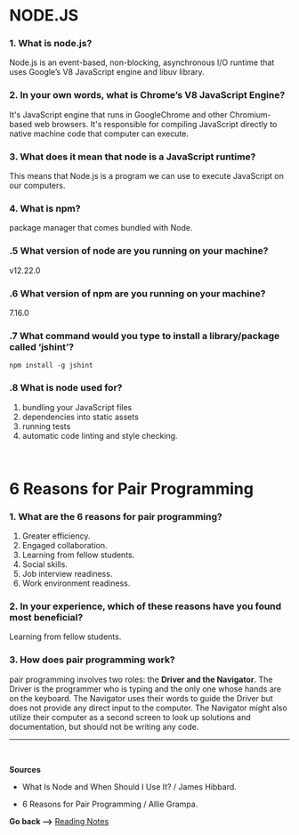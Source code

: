 # NODE.JS

### **1. What is node.js?**

Node.js is an event-based, non-blocking, asynchronous I/O runtime that uses Google’s V8 JavaScript engine and libuv library.


### **2. In your own words, what is Chrome’s V8 JavaScript Engine?**

It's JavaScript engine that runs in GoogleChrome and other Chromium-based web browsers. It's responsible for compiling JavaScript directly to native machine code that computer can execute.

### **3. What does it mean that node is a JavaScript runtime?**

This means that Node.js is a program we can use to execute JavaScript on our computers.

### **4. What is npm?**

package manager that comes bundled with Node.

### **.5 What version of node are you running on your machine?**

v12.22.0

### **.6 What version of npm are you running on your machine?**

7.16.0

### **.7 What command would you type to install a library/package called ‘jshint’?**

`npm install -g jshint`

### **.8 What is node used for?**

1. bundling your JavaScript files 
2. dependencies into static assets
3. running tests
4. automatic code linting and style checking.


<br>


# 6 Reasons for Pair Programming

### **1. What are the 6 reasons for pair programming?**

1. Greater efficiency.
2. Engaged collaboration.
3. Learning from fellow students.
4. Social skills.
5. Job interview readiness.
6. Work environment readiness.

### **2. In your experience, which of these reasons have you found most beneficial?**

Learning from fellow students.

### **3. How does pair programming work?**

 pair programming involves two roles: the **Driver and the Navigator**. The Driver is the programmer who is typing and the only one whose hands are on the keyboard. The Navigator uses their words to guide the Driver but does not provide any direct input to the computer. The Navigator might also utilize their computer as a second screen to look up solutions and documentation, but should not be writing any code.


<hr>
<br>

**Sources**

- What Is Node and When Should I Use It? / James Hibbard.

- 6 Reasons for Pair Programming / Allie Grampa.

**Go back -->** [Reading Notes](https://aseel-dweedar.github.io/reading-notes/)
